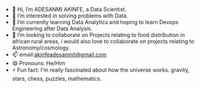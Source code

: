 - 👋 Hi, I’m ADESANMI AKINFE, a Data Scientist.
- 👀 I’m interested in solving problems with Data.
- 🌱 I’m currently learning Data Analytics and hoping to learn Devops Engineering after Data Analysis.
- 💞️ I’m looking to collaborate on Projects relating to food distribution in african rural areas, i would also love to collaborate on projects relating to Astronomy/cosmology.
- 📫 email:akinfeadesanmit@gmail.com
- 😄 Pronouns: He/Him
- ⚡ Fun fact: I'm really fascinated about how the universe works. gravity, stars, chess, puzzles, mathematics.

<!---
pizzyander/pizzyander is a ✨ special ✨ repository because its `README.md` (this file) appears on your GitHub profile.
You can click the Preview link to take a look at your changes.
--->
